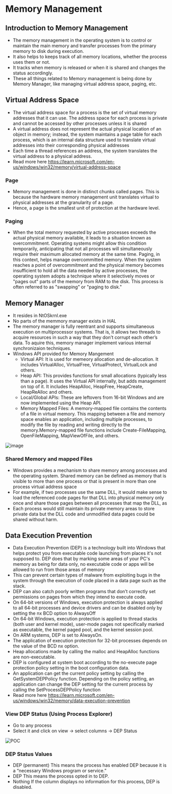 # Memory Management

## Introduction to Memory Management
- The memory management in the operating system is to control or maintain the main memory and transfer processes from the primary memory to disk during execution.
- It also helps to keeps track of all memory locations, whether the process uses them or not.
- It tracks when memory is released or when it is shared and changes the status accordingly.
- These all things related to Memory management is being done by Memory Manager, like managing virtual address space, paging, etc.

## Virtual Address Space
- The virtual address space for a process is the set of virtual memory addresses that it can use. The address space for each process is private and cannot be accessed by other processes unless it is shared
- A virtual address does not represent the actual physical location of an object in memory; instead, the system maintains a page table for each process, which is an internal data structure used to translate virtual addresses into their corresponding physical addresses
- Each time a thread references an address, the system translates the virtual address to a physical address.
- Read more here https://learn.microsoft.com/en-us/windows/win32/memory/virtual-address-space

### Page
- Memory management is done in distinct chunks called pages. This is because the hardware memory management unit translates virtual to physical addresses at the granularity of a page.
- Hence, a page is the smallest unit of protection at the hardware level.
  
### Paging
- When the total memory requested by active processes exceeds the actual physical memory available, it leads to a situation known as overcommitment. Operating systems might allow this condition temporarily, anticipating that not all processes will simultaneously require their maximum allocated memory at the same time.
  Paging, in this context, helps manage overcommitted memory. When the system reaches a point of overcommitment and the physical memory becomes insufficient to hold all the data needed by active processes, the operating system adopts a technique where it selectively moves or "pages out" parts of the memory from RAM to the disk. This process is often referred to as "swapping" or "paging to disk."

## Memory Manager
- It resides in NtOSkrnl.exe
- No parts of the memmory manager exists in HAL
- The memory manager is fully reentrant and supports simultaneous execution on multiprocessor systems. That is, it allows two threads to acquire resources in such a way that they don’t corrupt each other’s data. To aquire this, memory manager implement various internal synchronizaion techniques.
- Windows API provided for Memory Mangement
  - Virtual API: It is used for memeory allocation and de-allocation. It includes VirtualAlloc, VirtualFree, VirtualProtect, VirtualLock and others.
  - Heap API: This provides functions for small allocations (typically less than a page). It uses the Virtual API internally, but adds management on top of it. It includes HeapAlloc, HeapFree, HeapCreate, HeapReAlloc and others.
  - Local/Global APIs: These are leftovers from 16-bit Windows and are now implemented using the Heap API.
  - Memory Mapped Files: A memory-mapped file contains the contents of a file in virtual memory. This mapping between a file and memory space enables an application, including multiple processes, to modify the file by reading and writing directly to the memory.Memory-mapped file functions include Create-FileMapping, OpenFileMapping, MapViewOfFile, and others.

![image](https://github.com/SecTheBit/Windows-Internals/assets/46895441/c77c0486-cfbe-4915-affe-584956560fac)

### Shared Memory and mapped Files

- Windows provides a mechanism to share memory among processes and the operating system. Shared memory can be defined as memory that is visible to more than one process or that is present in more than one process virtual address space
- For example, if two processes use the same DLL, it would make sense to load the referenced code pages for that DLL into physical memory only once and share those pages between all processes that map the DLL, as
- Each process would still maintain its private memory areas to store private data but the DLL code and unmodified data pages could be shared without harm.

## Data Execution Prevention
- Data Execution Prevention (DEP) is a technology built into Windows that helps protect you from executable code launching from places it's not supposed to. DEP does that by marking some areas of your PC's memory as being for data only, no executable code or apps will be allowed to run from those areas of memory
- This can prevent certain types of malware from exploiting bugs in the system through the execution of code placed in a data page such as the stack.
- DEP can also catch poorly written programs that don’t correctly set permissions on pages from which they intend to execute code.
- On 64-bit versions of Windows, execution protection is always applied to all 64-bit processes and device drivers and can be disabled only by setting the nx BCD option to AlwaysOff
- On 64-bit Windows, execution protection is applied to thread stacks (both user and kernel mode), user-mode pages not specifically marked as executable, the kernel paged pool, and the kernel session pool.
- On ARM systems, DEP is set to AlwaysOn.
- The application of execution protection for 32-bit processes depends on the value of the BCD nx option.
- Heap allocations made by calling the malloc and HeapAlloc functions are non-executable.
- DEP is configured at system boot according to the no-execute page protection policy setting in the boot configuration data.
- An application can get the current policy setting by calling the GetSystemDEPPolicy function. Depending on the policy setting, an application can change the DEP setting for the current process by calling the SetProcessDEPPolicy function
- Read more here https://learn.microsoft.com/en-us/windows/win32/memory/data-execution-prevention

### View DEP Status (Using Process Explorer)
- Go to any process
- Select it and click on view -> select columns -> DEP Status

![POC](https://github.com/SecTheBit/Windows-Internals/assets/46895441/71399911-c78a-4fdf-aeb0-1aaaf879bf7c)

### DEP Status Values
- DEP (permanent) This means the process has enabled DEP because it is a “necessary Windows program or service.”
- DEP This means the process opted in to DEP.
- Nothing If the column displays no information for this process, DEP is disabled.
